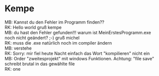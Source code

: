 ﻿# Kempe
MB:
Kannst du den Fehler im Programm finden??
<br/>
RK: Hello world
gruß kempe
<br/>
MB: du hast den Fehler gefunden!!!
warum ist MeinErstesProgramm.exe noch nicht geändert? ;-)
gruß michel
<br/>
RK: muss die .exe natürlich noch im compiler ändern <br/>
MB: verstehe  <br/>
RK: Sorry: mir fiel heute Nacht einfach das Wort "kompilieren" nicht ein<br/>
MB: Order "zweitesprojekt" mit windows Funktionen. Achtung: "file save" schreibt brutal in das gewählte file<br/>
RK: one


